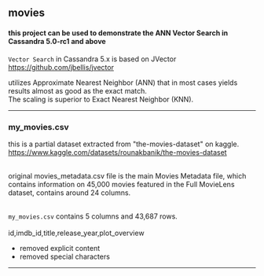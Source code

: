 ## movies

#### this project can be used to demonstrate the ANN Vector Search in Cassandra 5.0-rc1 and above

`Vector Search` in Cassandra 5.x is based on JVector https://github.com/jbellis/jvector <br>

utilizes Approximate Nearest Neighbor (ANN) that in most cases yields results almost as good as the exact match. <br>
The scaling is superior to Exact Nearest Neighbor (KNN).

---

### my_movies.csv

this is a partial dataset extracted from "the-movies-dataset" on kaggle. <br>
https://www.kaggle.com/datasets/rounakbanik/the-movies-dataset <br> <br>

original movies_metadata.csv file is the main Movies Metadata file, which contains information on 45,000 movies featured in the Full MovieLens dataset, contains around 24 columns. <br> <br>

` my_movies.csv ` contains 5 columns and 43,687 rows. <br> <br>
id,imdb_id,title,release_year,plot_overview <br>

- removed explicit content
- removed special characters

---
